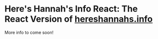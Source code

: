 # Here's Hannah's Info React: The React Version of [hereshannahs.info](http://hereshannahs.info/)

More info to come soon!